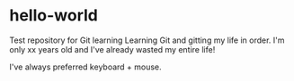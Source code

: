 # hello-world
Test repository for Git learning
Learning Git and gitting my life in order.
I'm only xx years old and I've already wasted my entire life!

I've always preferred keyboard + mouse.
